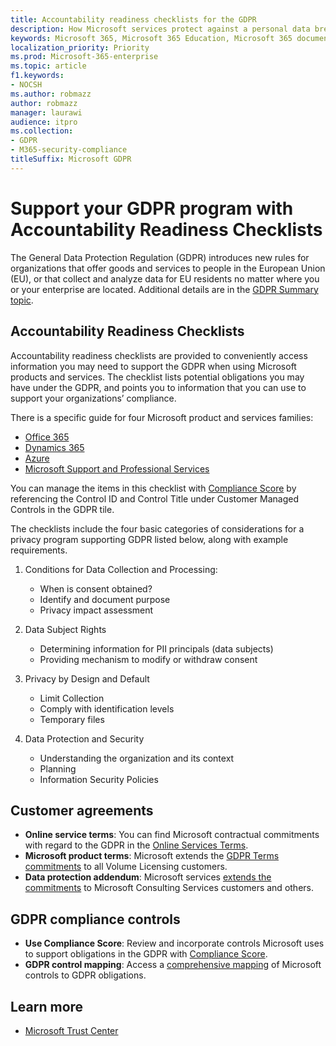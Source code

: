 ```yaml
---
title: Accountability readiness checklists for the GDPR
description: How Microsoft services protect against a personal data breach and how Microsoft responds and notifies you if a breach occurs.
keywords: Microsoft 365, Microsoft 365 Education, Microsoft 365 documentation, GDPR
localization_priority: Priority
ms.prod: Microsoft-365-enterprise
ms.topic: article
f1.keywords:
- NOCSH
ms.author: robmazz
author: robmazz
manager: laurawi
audience: itpro
ms.collection: 
- GDPR
- M365-security-compliance
titleSuffix: Microsoft GDPR
---
```


# Support your GDPR program with Accountability Readiness Checklists

The General Data Protection Regulation (GDPR) introduces new rules for organizations that offer goods and services to people in the European Union (EU), or that collect and analyze data for EU residents no matter where you or your enterprise are located. Additional details are in the [GDPR Summary topic](gdpr.md).

## Accountability Readiness Checklists

Accountability readiness checklists are provided to conveniently access information you may need to support the GDPR when using Microsoft products and services. The checklist lists potential obligations you may have under the GDPR, and points you to information that you can use to support your organizations’ compliance.

There is a specific guide for four Microsoft product and services families:

- [Office 365](gdpr-arc-Office365.md)
- [Dynamics 365](gdpr-arc-Dynamics365.md)
- [Azure](gdpr-arc-Azure.md)
- [Microsoft Support and Professional Services](gdpr-arc-prof-services.md)

You can manage the items in this checklist with [Compliance Score](compliance-score.md) by referencing the Control ID and Control Title under Customer Managed Controls in the GDPR tile.

The checklists include the four basic categories of considerations for a privacy program supporting GDPR listed below, along with example requirements.

1. Conditions for Data Collection and Processing:

    - When is consent obtained?  
    - Identify and document purpose  
    - Privacy impact assessment

2. Data Subject Rights  

    - Determining information for PII principals (data subjects)  
    - Providing mechanism to modify or withdraw consent

3. Privacy by Design and Default  

    - Limit Collection  
    - Comply with identification levels  
    - Temporary files

4. Data Protection and Security  

    - Understanding the organization and its context  
    - Planning  
    - Information Security Policies

## Customer agreements

- **Online service terms**: You can find Microsoft contractual commitments with regard to the GDPR in the [Online Services Terms](https://go.microsoft.com/fwlink/p/?linkid=2052208).
- **Microsoft product terms**: Microsoft extends the [GDPR Terms commitments](https://go.microsoft.com/fwlink/p/?linkid=2052213) to all Volume Licensing customers.
- **Data protection addendum**: Microsoft services [extends the commitments](https://go.microsoft.com/fwlink/p/?linkid=2052215) to Microsoft Consulting Services customers and others.

## GDPR compliance controls

- **Use Compliance Score**: Review and incorporate controls Microsoft uses to support obligations in the GDPR with [Compliance Score](compliance-score.md).
- **GDPR control mapping**: Access a [comprehensive mapping](https://go.microsoft.com/fwlink/p/?linkid=2052220) of Microsoft controls to GDPR obligations.

## Learn more

- [Microsoft Trust Center](https://www.microsoft.com/trust-center/privacy/gdpr-overview)
